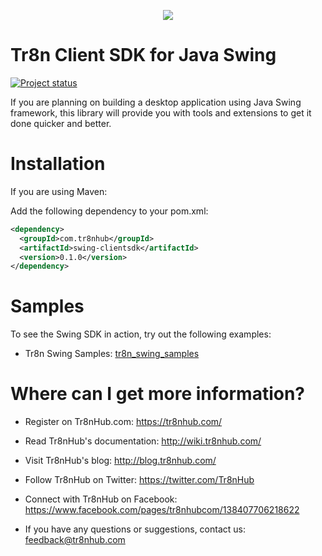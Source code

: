 <p align="center">
  <img src="https://raw.github.com/tr8n/tr8n/master/doc/screenshots/tr8nlogo.png">
</p>

Tr8n Client SDK for Java Swing
===

[![Project status](http://stillmaintained.com/tr8n/tr8n_swing_clientsdk.png)](http://stillmaintained.com/tr8n/tr8n_swing_clientsdk.png)

If you are planning on building a desktop application using Java Swing framework, this library will provide you with tools and extensions to get it done quicker and better.


Installation
==================

If you are using Maven:

Add the following dependency to your pom.xml:

```xml
<dependency>
  <groupId>com.tr8nhub</groupId>
  <artifactId>swing-clientsdk</artifactId>
  <version>0.1.0</version>
</dependency>
```

Samples
==================

To see the Swing SDK in action, try out the following examples:

* Tr8n Swing Samples: [tr8n_swing_samples](https://github.com/tr8n/tr8n_swing_samples)



Where can I get more information?
==================

* Register on Tr8nHub.com: https://tr8nhub.com/

* Read Tr8nHub's documentation: http://wiki.tr8nhub.com/

* Visit Tr8nHub's blog: http://blog.tr8nhub.com/

* Follow Tr8nHub on Twitter: https://twitter.com/Tr8nHub

* Connect with Tr8nHub on Facebook: https://www.facebook.com/pages/tr8nhubcom/138407706218622

* If you have any questions or suggestions, contact us: feedback@tr8nhub.com
